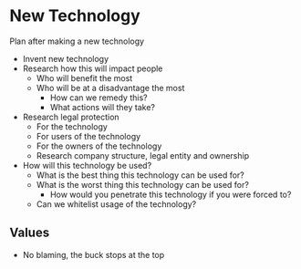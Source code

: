 # New Technology
Plan after making a new technology

- Invent new technology
- Research how this will impact people
  - Who will benefit the most
  - Who will be at a disadvantage the most
    - How can we remedy this?
    - What actions will they take?
- Research legal protection
  - For the technology
  - For users of the technology
  - For the owners of the technology
  - Research company structure, legal entity and ownership
- How will this technology be used?
  - What is the best thing this technology can be used for?
  - What is the worst thing this technology can be used for?
    - How would you penetrate this technology if you were forced to?
  - Can we whitelist usage of the technology?


## Values
- No blaming, the buck stops at the top
